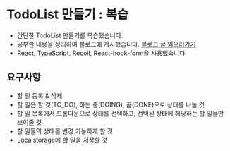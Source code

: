 # TodoList 만들기 : 복습

- 간단한 TodoList 만들기를 복습했습니다.
- 공부한 내용을 정리하여 블로그에 게시했습니다. [블로그 글 읽으러가기](https://velog.io/@sjoleee_/React-todolist-%EB%A7%8C%EB%93%A4%EA%B8%B0)
- React, TypeScript, Recoil, React-hook-form을 사용했습니다.

## 요구사항

- 할 일 등록 & 삭제
- 할 일은 할 것(TO_DO), 하는 중(DOING), 끝(DONE)으로 상태를 나눌 것
- 할 일 목록에서 드롭다운으로 상태를 선택하고, 선택된 상태에 해당하는 할 일들만 보여줄 것
- 할 일들의 상태를 변경 가능하게 할 것
- Localstorage에 할 일을 저장할 것

